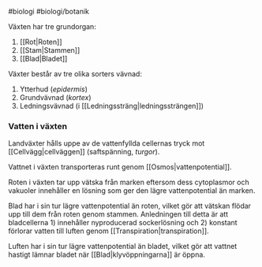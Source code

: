 #biologi #biologi/botanik 

Växten har tre grundorgan:
1. [[Rot|Roten]]
2. [[Stam|Stammen]]
3. [[Blad|Bladet]]

Växter består av tre olika sorters vävnad:
1. Ytterhud (*epidermis*)
2. Grundvävnad (*kortex*)
3. Ledningsvävnad (i [[Ledningssträng|ledningssträngen]])
### Vatten i växten
Landväxter hålls uppe av de vattenfyllda cellernas tryck mot [[Cellvägg|cellväggen]] (saftspänning, *turgor*).

Vattnet i växten transporteras runt genom [[Osmos|vattenpotential]].

Roten i växten tar upp vätska från marken eftersom dess cytoplasmor och vakuoler innehåller en lösning som ger den lägre vattenpotential än marken.

Blad har i sin tur lägre vattenpotential än roten, vilket gör att vätskan flödar upp till dem från roten genom stammen. Anledningen till detta är att bladcellerna 1) innehåller nyproducerad sockerlösning och 2) konstant förlorar vatten till luften genom [[Transpiration|transpiration]].

Luften har i sin tur lägre vattenpotential än bladet, vilket gör att vattnet hastigt lämnar bladet när [[Blad|klyvöppningarna]] är öppna.